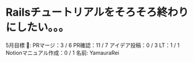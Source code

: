# Railsチュートリアルをそろそろ終わりにしたい。。。

5月目標 🚀: PRマージ：3 / 6
PR確認：11 / 7
アイデア投稿：0 / 3
LT：1 / 1
Notionマニュアル作成：0 / 1
名前: YamauraRei